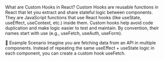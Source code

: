 What are Custom Hooks in React?
Custom Hooks are reusable functions in React that let you extract and share stateful logic between components.
They are JavaScript functions that use React hooks (like useState, useEffect, useContext, etc.) inside them.
Custom hooks help avoid code duplication and make logic easier to test and maintain.
By convention, their names start with use (e.g., useFetch, useAuth, useForm).

🔹 Example Scenario
Imagine you are fetching data from an API in multiple components. Instead of repeating the same useEffect + useState logic in each component, you can create a custom hook useFetch.